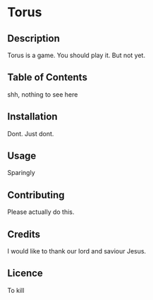  
# Torus

## Description
Torus is a game. You should play it. But not yet. 

## Table of Contents
shh, nothing to see here

## Installation
Dont. Just dont.

## Usage
Sparingly

## Contributing
Please actually do this.

## Credits
I would like to thank our lord and saviour Jesus. 

## Licence
To kill
